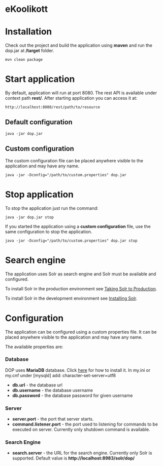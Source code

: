 # eKoolikott

# Installation

Check out the project and build the application using **maven** and run the dop.jar at **/target** folder.

	mvn clean package

# Start application

By default, application will run at port 8080. The rest API is available under context path **rest/**. After starting application you can access it at:

	http://localhost:8080/rest/path/to/resource

## Default configuration

	java -jar dop.jar
	
## Custom configuration

The custom configuration file can be placed anywhere visible to the application and may have any name.

	java -jar -Dconfig="/path/to/custom.properties" dop.jar

# Stop application

To stop the application just run the command:

	java -jar dop.jar stop
	
If you started the application using a **custom configuration** file, use the same configuration to stop the application.

	java -jar -Dconfig="/path/to/custom.properties" dop.jar stop

# Search engine

The application uses Solr as search engine and Solr must be available and configured.

To install Solr in the production environment see
[Taking Solr to Production](https://cwiki.apache.org/confluence/display/solr/Taking+Solr+to+Production "Solr installation guide").

To install Solr in the development environment see
[Installing Solr](https://cwiki.apache.org/confluence/display/solr/Installing+Solr "Solr installation guide").


# Configuration

The application can be configured using a custom properties file. It can be placed anywhere visible to the application and may have any name.

The available properties are:

### Database

DOP uses **MariaDB** database. Click [here](https://mariadb.com/kb/en/mariadb/getting-installing-and-upgrading-mariadb/) for how to install it.
In my.ini or my.cnf under [mysqld] add: character-set-server=utf8

* **db.url** - the database url
* **db.username** - the database username
* **db.password** - the database password for given username 

### Server

* **server.port** - the port that server starts.
* **command.listener.port** - the port used to listening for commands to be executed on server. Currently only shutdown command is available.

### Search Engine

* **search.server** - the URL for the search engine. Currently only Solr is supported. Default value is **http://localhost:8983/solr/dop/**